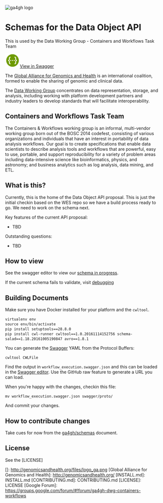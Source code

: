![ga4gh logo](http://genomicsandhealth.org/files/logo_ga.png)

Schemas for the Data Object API
======================================

This is used by the Data Working Group - Containers and Workflows Task Team

<img src="swagger_editor.png" width="48">[View in Swagger](http://editor.swagger.io/#/?import=https://raw.githubusercontent.com/ga4gh/data-object-schemas/develop/swagger/proto/workflow_execution.swagger.json)

The [Global Alliance for Genomics and Health](http://genomicsandhealth.org/) is an international
coalition, formed to enable the sharing of genomic and clinical data.

The [Data Working Group](http://ga4gh.org/#/) concentrates on data representation, storage,
and analysis, including working with platform development partners and
industry leaders to develop standards that will facilitate
interoperability.

Containers and Workflows Task Team
----------------------------------

The Containers & Workflows working group is an informal, multi-vendor working group born out of the BOSC 2014 codefest, consisting of various organizations and individuals that have an interest in portability of data analysis workflows. Our goal is to create specifications that enable data scientists to describe analysis tools and workflows that are powerful, easy to use, portable, and support reproducibility for a variety of problem areas including data-intensive science like bioinformatics, physics, and astronomy; and business analytics such as log analysis, data mining, and ETL.

What is this?
------------

Currently, this is the home of the Data Object API proposal. This is just the initial checkin based on the WES repo so we have a build process ready to go.  We need to work on the schema next.

Key features of the current API proposal:

* TBD

Outstanding questions:

* TBD

How to view
------------

See the swagger editor to view our [schema in progress](http://editor.swagger.io/#/?import=https://raw.githubusercontent.com/ga4gh/data-object-schemas/develop/src/main/resources/swagger/ga4gh-tool-discovery.yaml).

If the current schema fails to validate, visit [debugging](http://online.swagger.io/validator/debug?url=https://raw.githubusercontent.com/ga4gh/data-object-schemas/develop/src/main/resources/swagger/ga4gh-tool-discovery.yaml)

Building Documents
------------------

Make sure you have Docker installed for your platform and the `cwltool`.

    virtualenv env
    source env/bin/activate
    pip install setuptools==28.8.0
    pip install cwl-runner cwltool==1.0.20161114152756 schema-salad==1.18.20161005190847 avro==1.8.1

You can generate the [Swagger](http://swagger.io/) YAML from the Protocol Buffers:

    cwltool CWLFile

Find the output in `workflow_execution.swagger.json` and this can be loaded in the [Swagger editor](http://swagger.io/swagger-editor/).  Use the GitHub raw feature to generate a URL you can load.

When you're happy with the changes, checkin this file:

    mv workflow_execution.swagger.json swagger/proto/

And commit your changes.

How to contribute changes
-------------------------

Take cues for now from the [ga4gh/schemas](https://github.com/ga4gh/schemas/blob/master/CONTRIBUTING.rst) document.

License
-------

See the [LICENSE]

  []: http://genomicsandhealth.org/files/logo_ga.png
  [Global Alliance for Genomics and Health]: http://genomicsandhealth.org/
  [INSTALL.md]: INSTALL.md
  [CONTRIBUTING.md]: CONTRIBUTING.md
  [LICENSE]: LICENSE
  [Google Forum]: https://groups.google.com/forum/#!forum/ga4gh-dwg-containers-workflows
